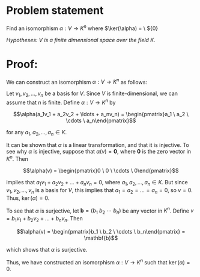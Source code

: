 # Problem statement
Find an isomorphism $\alpha : V \rightarrow K^n$ where $\ker(\alpha) = \ ${0}

*Hypotheses: V is a finite dimensional space over the field K.*

# Proof: 

We can construct an isomorphism $\alpha: V \rightarrow K^n$ as follows:

Let ${v_1,v_2,\ldots,v_n}$ be a basis for $V$. Since $V$ is finite-dimensional, we can assume that $n$ is finite. Define $\alpha: V \rightarrow K^n$ by

$$\alpha(a_1v_1 + a_2v_2 + \ldots + a_nv_n) = \begin{pmatrix}a_1 \ a_2 \ \cdots \ a_n\end{pmatrix}$$

for any $a_1,a_2,\ldots,a_n \in K$.

It can be shown that $\alpha$ is a linear transformation, and that it is injective. To see why $\alpha$ is injective, suppose that $\alpha(v) = \mathbf{0}$, where $\mathbf{0}$ is the zero vector in $K^n$. Then

$$\alpha(v) = \begin{pmatrix}0 \ 0 \ \cdots \ 0\end{pmatrix}$$

implies that $a_1v_1 + a_2v_2 + \ldots + a_nv_n = 0$, where $a_1,a_2,\ldots,a_n \in K$. But since ${v_1,v_2,\ldots,v_n}$ is a basis for $V$, this implies that $a_1 = a_2 = \ldots = a_n = 0$, so $v = 0$. Thus, $\ker(\alpha) = {0}$.

To see that $\alpha$ is surjective, let $\mathbf{b} = (b_1 \ b_2 \ \cdots \ b_n )$ be any vector in $K^n$. Define $v = b_1v_1 + b_2v_2 + \ldots + b_nv_n$. Then

$$\alpha(v) = \begin{pmatrix}b_1 \ b_2 \ \cdots \ b_n\end{pmatrix} = \mathbf{b}$$

which shows that $\alpha$ is surjective.

Thus, we have constructed an isomorphism $\alpha: V \rightarrow K^n$ such that $\ker(\alpha) = {0}$.
